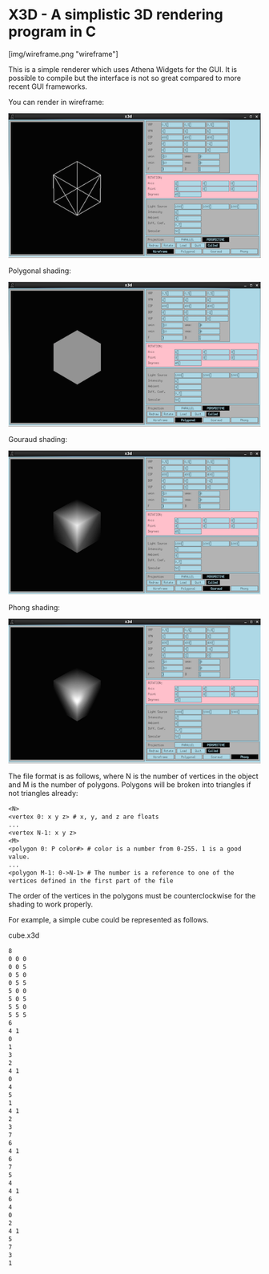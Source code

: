 # X3D - A simplistic 3D rendering program in C

[img/wireframe.png "wireframe"]

This is a simple renderer which uses Athena Widgets for the GUI. It is possible to compile but the interface is not so great compared to more recent GUI frameworks.

You can render in wireframe:

![wireframe](img/x3d-wireframe.png "Wireframe")

Polygonal shading:

![polygonal](img/x3d-polygonal.png "Polygonal")

Gouraud shading:

![gouraud](img/x3d-gouraud.png "Gouraud")

Phong shading:

![phong](img/x3d-phong.png "Phong")


The file format is as follows, where N is the number of vertices in the object and M is the number of polygons. Polygons will be broken into triangles if not triangles already:

```
<N>
<vertex 0: x y z> # x, y, and z are floats
...
<vertex N-1: x y z> 
<M>
<polygon 0: P color#> # color is a number from 0-255. 1 is a good value.
...
<polygon M-1: 0->N-1> # The number is a reference to one of the vertices defined in the first part of the file
```

The order of the vertices in the polygons must be counterclockwise for the shading to work properly.

For example, a simple cube could be represented as follows.

cube.x3d
```
8
0 0 0
0 0 5
0 5 0
0 5 5
5 0 0
5 0 5
5 5 0
5 5 5
6
4 1
0
1
3
2
4 1
0
4
5
1
4 1
2
3
7
6
4 1
6
7
5
4
4 1
6
4
0
2
4 1
5
7
3
1
```



